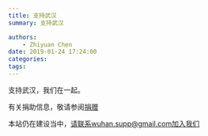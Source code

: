 ```yaml
---
title: 支持武汉
summary: 支持武汉

authors:
    - Zhiyuan Chen
date: 2019-01-24 17:24:00
categories: 
tags:
---
```



支持武汉，我们在一起。

有关捐助信息，敬请参阅[捐赠](/donate/donate)

本站仍在建设当中，请联系wuhan.supp@gmail.com加入我们
